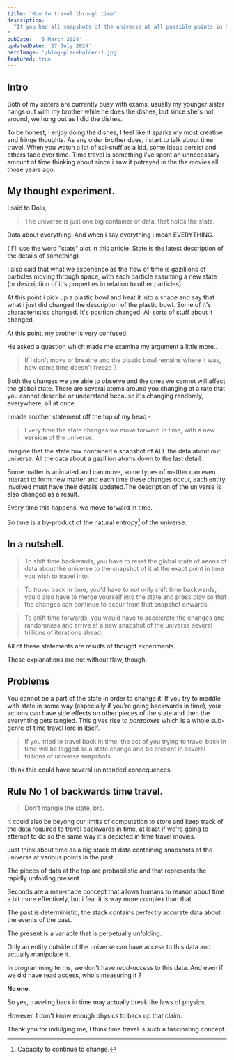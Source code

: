 ```yaml
---
title: 'How to travel through time'
description:
  "If you had all snapshots of the universe at all possible points in time, you would be able see time like a stack of snapshots of universe data and insert yourself at some arbitrary snapshot you want to inhabit.
"
pubDate:  '5 March 2024'
updatedDate: '27 July 2024'
heroImage: '/blog-placeholder-1.jpg'
featured: true
---
```


## Intro

Both of my sisters are currently busy with exams, usually my younger sister hangs out with my
brother while he does the dishes, but since she's not around, we hung out as I did the dishes.

To be honest, I enjoy doing the dishes, I feel like it sparks my most creative and fringe thoughts. As any older
brother does, I start to talk about time travel. When you watch a lot of sci-stuff as a kid, some ideas persist and others fade
over time. Time travel is something i've spent an unnecessary amount of time thinking about since i saw it potrayed in the the movies all those years ago.

## My thought experiment.
I said to Dolu,

> The universe is just one big container of data, that holds the state.

Data about everything. And when i say everything i mean EVERYTHING.

( I'll use the word "state" alot in this article. State is the latest description of the details of
something)

I also said that what we experience as the flow of time is gazillions of particles moving through
space, with each particle assuming a new state (or description of it's properties in relation to
other particles).

At this point i pick up a plastic bowl and beat it into a shape and say that what i just did changed
the description of the plastic bowl. Some of it's characteristics changed. It's position changed.
All sorts of stuff about it changed.

At this point, my brother is very confused.

He asked a question which made me examine my argument a little more..

> If I don't move or breathe and the plastic bowl remains where it was, how come time doesn't
> freeze ?

Both the changes we are able to observe and the ones we cannot will affect the global state. There
are several atoms around you changing at a rate that you cannot describe or understand because it's
changing randomly, everywhere, all at once.

I made another statement off the top of my head -

> Every time the state changes we move forward in time, with a new **version** of the universe.

Imagine that the state box contained a snapshot of ALL the data about our universe. All the data about a gazillion atoms down to the last detail.

Some matter is animated and can move, some types of mattter can even interact to form new matter and each time these changes occur, each entity involved must have their details updated.The description of the universe is also changed as a result.

Every time this happens, we move forward in time.

So time is a by-product of the natural entropy[^m] of the universe. 

## In a nutshell.

> To shift time backwards, you have to reset the global state of aeons of data about the universe to
> the snapshot of it at the exact point in time you wish to travel into.

> To _travel_ back in time, you'd have to not only shift time backwards, you'd also have to merge
> yourself into the state and press play so that the changes can continue to occur from that
> snapshot onwards.

> To shift time forwards, you would have to accelerate the changes and randomness and arrive at a
> new snapshot of the universe several trillions of iterations ahead.

All of these statements are results of thought experiments. 

These explanations are not without flaw, though.


## Problems

You cannot be a part of the state in order to change it. If you try to meddle with state in some way
(especially if you're going backwards in time), your actions can have side effects on other pieces
of the state and then the everyhting gets tangled. This gives rise to _paradoxes_ which
is a whole sub-genre of time travel lore in itself.

> If you tried to travel back in time, the act of you trying to travel back in time will be logged as a state change and be present in several trillions of universe snapshots.

I think this could have several unintended consequences.

## Rule No 1 of backwards time travel.

> Don't mangle the state, bro.

It could also be beyong our limits of computation to store and keep track of the data required to travel backwards in time, at least if we're going to attempt to do so the same way it's depicted in time travel movies.

Just think about time as a big stack of data containing snapshots of the universe at various points in the past.

The pieces of data at the top are probabilistic and that represents the rapidly unfolding present.

Seconds are a man-made concept that allows humans to reason about time a bit more effectively, but i fear it is way more complex than that. 

The past is deterministic, the stack contains perfectly accurate data about the events of the past.

The present is a variable that is perpetually unfolding.

Only an entity outside of the universe can have access to this data and actually manipulate it.

In programming terms, we don't have *read-access* to this data.
And even if we did have read access, who's measuring it ?

**No one**.

So yes, traveling back in time may actually break the laws of physics.

However, I don't know enough physics to back up that claim.

Thank you for indulging me, I think time travel is such a fascinating concept.

[^m]:Capacity to continue to change.
